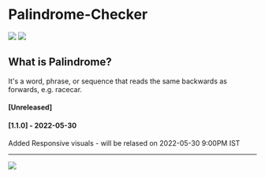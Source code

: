 # Palindrome-Checker
<a href="https://github.com/Coditdoc/Palindrome-Checker"><img src="https://img.shields.io/badge/PalindromeChecker-v0.1-blue"></a>
<a href="https://www.openbsd.org/policy.html"><img src="https://img.shields.io/badge/license-BSD-green"></a>

## What is Palindrome?
  It's a  word, phrase, or sequence that reads the same backwards as forwards, e.g. racecar.
  
  #### [Unreleased]
  #### [1.1.0] - 2022-05-30
  Added Responsive visuals - will be relased on 2022-05-30 9:00PM IST


---
[![](https://visitcount.itsvg.in/api?id=Codeitdoc&label=Profile%20Views&pretty=true)](https://visitcount.itsvg.in)
